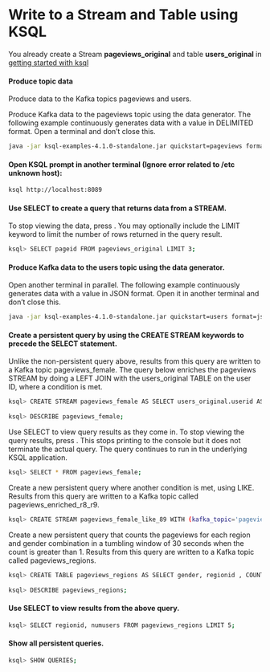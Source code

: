 Write to a Stream and Table using KSQL
=================================

You already create a Stream **pageviews_original** and table **users_original** in [getting started with ksql](getting-started-with-ksql.md)
#### Produce topic data
Produce data to the Kafka topics pageviews and users.

Produce Kafka data to the pageviews topic using the data generator. The following example continuously generates data with a value in DELIMITED format. 
Open a terminal and don’t close this.
```bash
java -jar ksql-examples-4.1.0-standalone.jar quickstart=pageviews format=delimited topic=pageviews maxInterval=10000
```

#### Open KSQL prompt in another terminal (Ignore error related to /etc unknown host):
```bash
ksql http://localhost:8089
```
 
#### Use SELECT to create a query that returns data from a STREAM. 

To stop viewing the data, press <ctrl-c>. You may optionally include the LIMIT keyword to limit the number of rows returned in the query result. 
```bash
ksql> SELECT pageid FROM pageviews_original LIMIT 3;
```

#### Produce Kafka data to the users topic using the data generator. 
Open another terminal in parallel.
The following example continuously generates data with a value in JSON format. Open it in another terminal and don’t close this.
```bash
java -jar ksql-examples-4.1.0-standalone.jar quickstart=users format=json topic=users maxInterval=10000
```
#### Create a persistent query by using the CREATE STREAM keywords to precede the SELECT statement. 

Unlike the non-persistent query above, results from this query are written to a Kafka topic pageviews_female. 
The query below enriches the pageviews STREAM by doing a LEFT JOIN with the users_original TABLE on the user ID, where a condition is met.
```bash
ksql> CREATE STREAM pageviews_female AS SELECT users_original.userid AS userid, pageid, regionid, gender FROM pageviews_original LEFT JOIN users_original ON pageviews_original.userid = users_original.userid WHERE gender = 'FEMALE';
 
ksql> DESCRIBE pageviews_female;
```
 
Use SELECT to view query results as they come in. To stop viewing the query results, press <ctrl-c>. 
This stops printing to the console but it does not terminate the actual query. The query continues to run in the underlying KSQL application.
```bash
ksql> SELECT * FROM pageviews_female;
```
 
Create a new persistent query where another condition is met, using LIKE. Results from this query are written to a Kafka topic called pageviews_enriched_r8_r9.
```bash
ksql> CREATE STREAM pageviews_female_like_89 WITH (kafka_topic='pageviews_enriched_r8_r9', value_format='DELIMITED') AS SELECT * FROM pageviews_female WHERE regionid LIKE '%_8' OR regionid LIKE '%_9';
```

Create a new persistent query that counts the pageviews for each region and gender combination in a tumbling window of 30 seconds when the count is greater than 1. Results from this query are written to a Kafka topic called pageviews_regions.
```bash
ksql> CREATE TABLE pageviews_regions AS SELECT gender, regionid , COUNT(*) AS numusers FROM pageviews_female WINDOW TUMBLING (size 30 second) GROUP BY gender, regionid HAVING COUNT(*) > 1;
 
ksql> DESCRIBE pageviews_regions;
```
 
#### Use SELECT to view results from the above query.
```bash
ksql> SELECT regionid, numusers FROM pageviews_regions LIMIT 5;
```
 
#### Show all persistent queries.
```bash
ksql> SHOW QUERIES;
```
